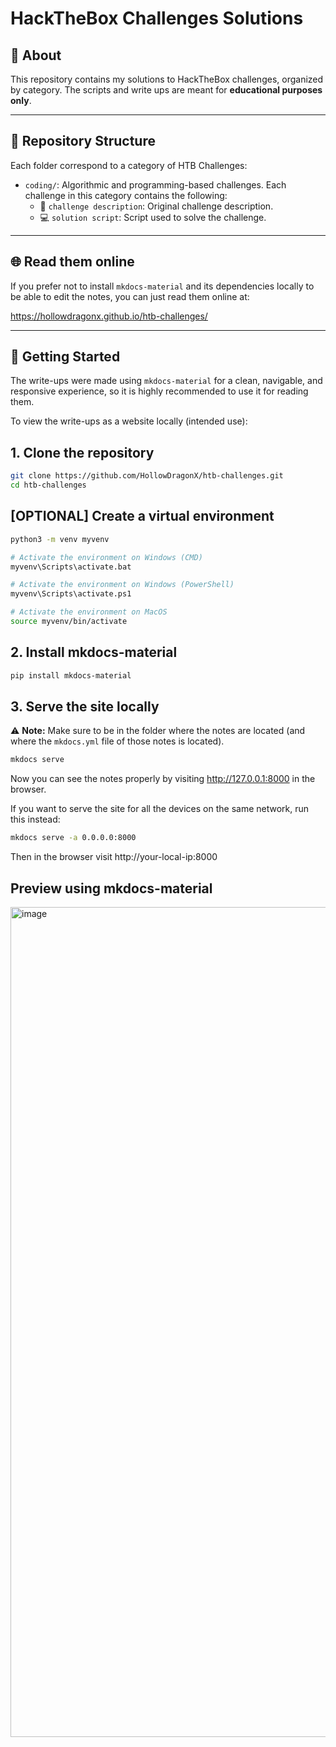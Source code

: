 # HackTheBox Challenges Solutions

## 📘 About

This repository contains my solutions to HackTheBox challenges, organized by category. The scripts and write ups are meant for **educational purposes only**.

---

## 📂 Repository Structure

Each folder correspond to a category of HTB Challenges:

- `coding/`: Algorithmic and programming-based challenges. Each challenge in this category contains the following:
  -   📄 `challenge description`: Original challenge description.
  -   💻 `solution script`: Script used to solve the challenge.

---

## 🌐 Read them online

If you prefer not to install ``mkdocs-material`` and its dependencies locally to be able to edit the notes, you can just read them online at: 

https://hollowdragonx.github.io/htb-challenges/

---

## 🚀 Getting Started
The write-ups were made using `mkdocs-material` for a clean, navigable, and responsive experience, so it is highly recommended to use it for reading them.

To view the write-ups as a website locally (intended use):

## 1. Clone the repository

```bash
git clone https://github.com/HollowDragonX/htb-challenges.git
cd htb-challenges
```

## [OPTIONAL] Create a virtual environment
```bash
python3 -m venv myvenv

# Activate the environment on Windows (CMD)
myvenv\Scripts\activate.bat

# Activate the environment on Windows (PowerShell)
myvenv\Scripts\activate.ps1

# Activate the environment on MacOS
source myvenv/bin/activate
```

## 2. Install mkdocs-material

```bash
pip install mkdocs-material
```

## 3. Serve the site locally

⚠️ **Note:** Make sure to be in the folder where the notes are located (and where the ``mkdocs.yml`` file of those notes is located).

```bash
mkdocs serve
```

Now you can see the notes properly by visiting http://127.0.0.1:8000 in the browser.

If you want to serve the site for all the devices on the same network, run this instead:

```bash
mkdocs serve -a 0.0.0.0:8000
```

Then in the browser visit http://your-local-ip:8000

## Preview using mkdocs-material

<img width="1516" height="1328" alt="image" src="https://github.com/user-attachments/assets/5ed494bd-6842-43b3-8887-c8416ac86423" />
